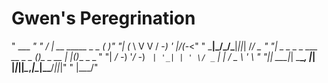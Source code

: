 # Gwen's Peregrination

"  ___                 _"
" / __|_ __ _____ _ _ ( )___"
"| (_ \ V  V / -_) ' \|/(_-<"
" \___|\_/\_/\___|_||_| /__/           _   _"
"| _ \___ _ _ ___ __ _ _ _(_)_ _  __ _| |_(_)___ _ _  "
"|  _/ -_) '_/ -_) _` | '_| | ' \/ _` |  _| / _ \ ' \ "
"|_| \___|_| \___\__, |_| |_|_||_\__,_|\__|_\___/_||_|"
"                |___/"